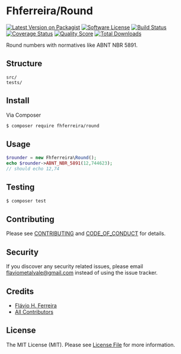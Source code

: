 # Fhferreira/Round

[![Latest Version on Packagist][ico-version]][link-packagist]
[![Software License][ico-license]](LICENSE.md)
[![Build Status][ico-travis]][link-travis]
[![Coverage Status][ico-scrutinizer]][link-scrutinizer]
[![Quality Score][ico-code-quality]][link-code-quality]
[![Total Downloads][ico-downloads]][link-downloads]

Round numbers with normatives like ABNT NBR 5891.

## Structure

```
src/
tests/
```


## Install

Via Composer

``` bash
$ composer require fhferreira/round
```

## Usage

``` php
$rounder = new Fhferreira\Round();
echo $rounder->ABNT_NBR_5891(12,744623);
// should echo 12,74
```

## Testing

``` bash
$ composer test
```

## Contributing

Please see [CONTRIBUTING](CONTRIBUTING.md) and [CODE_OF_CONDUCT](CODE_OF_CONDUCT.md) for details.

## Security

If you discover any security related issues, please email flaviometalvale@gmail.com instead of using the issue tracker.

## Credits

- [Flávio H. Ferreira][link-author]
- [All Contributors][link-contributors]

## License

The MIT License (MIT). Please see [License File](LICENSE.md) for more information.

[ico-version]: https://img.shields.io/packagist/v/fhferreira/round.svg?style=flat-square
[ico-license]: https://img.shields.io/badge/license-MIT-brightgreen.svg?style=flat-square
[ico-travis]: https://img.shields.io/travis/fhferreira/round/master.svg?style=flat-square
[ico-scrutinizer]: https://img.shields.io/scrutinizer/coverage/g/fhferreira/round.svg?style=flat-square
[ico-code-quality]: https://img.shields.io/scrutinizer/g/fhferreira/round.svg?style=flat-square
[ico-downloads]: https://img.shields.io/packagist/dt/fhferreira/round.svg?style=flat-square

[link-packagist]: https://packagist.org/packages/fhferreira/round
[link-travis]: https://travis-ci.org/fhferreira/round
[link-scrutinizer]: https://scrutinizer-ci.com/g/fhferreira/round/code-structure
[link-code-quality]: https://scrutinizer-ci.com/g/fhferreira/round
[link-downloads]: https://packagist.org/packages/fhferreira/round
[link-author]: https://github.com/fhferreira
[link-contributors]: ../../contributors

